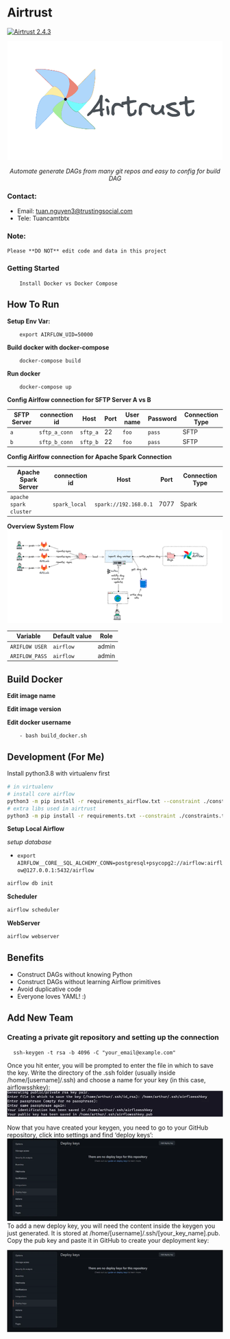 # Airtrust
[![Airtrust 2.4.3](https://github.com/tsocial/airtrust/actions/workflows/airtrust_2.4.3.yml/badge.svg)](https://github.com/tsocial/airtrust/actions/workflows/airtrust_2.4.3.yml)
<p align="center">
  <a><img src="./images/logo.png" alt="Airbyte"></a>
</p>
<p align="center">
    <em>Automate generate DAGs from many git repos and easy to config for build DAG</em>
</p>


### Contact:
- Email: tuan.nguyen3@trustingsocial.com
- Tele: Tuancamtbtx

### Note:
```
Please **DO NOT** edit code and data in this project
```

### Getting Started
 
```
	Install Docker vs Docker Compose
```
## How To Run

**Setup Env Var:**
```
	export AIRFLOW_UID=50000
```
**Build docker with docker-compose**
```
	docker-compose build
```
**Run docker**
```
	docker-compose up
```
**Config Airlfow connection for SFTP Server A vs B**

| SFTP Server | connection id |  Host   | Port | User name  | Password  | Connection Type|
|-------------|---------------|---------|------|------------|-----------|----------------|
| `a`         | `sftp_a_conn` | `sftp_a`| 22   | `foo`      | `pass`    |     SFTP		 | 
| `b`         | `sftp_b_conn` | `sftp_b`| 22   | `foo`		| `pass`    |	  SFTP       |

**Config Airlfow connection for Apache Spark Connection**

| Apache Spark Server   | connection id |        Host          |   Port |Connection Type|
|-----------------------|---------------|----------------------|--------|---------------|
| `apache spark cluster`| `spark_local` | `spark://192.168.0.1`| 7077   |     Spark		| 





**Overview System Flow**
![dags](./images/overview.png)

| Variable            | Default value |  Role                |
|---------------------|---------------|----------------------|
| `ARIFLOW USER`      | `airflow`     | admin 				 |
| `ARIFLOW_PASS`      | `airflow`     | admin				 |

## Build Docker
  **Edit image name**

  **Edit image version**

  **Edit docker username**

```
	- bash build_docker.sh
```

## Development (For Me)

Install python3.8 with virtualenv first

```bash
# in virtualenv
# install core airflow
python3 -m pip install -r requirements_airflow.txt --constraint ./constraints.txt --use-deprecated=legacy-resolver
# extra libs used in airtrust
python3 -m pip install -r requirements.txt --constraint ./constraints.txt --use-deprecated=legacy-resolver
```
**Setup Local Airflow**

*setup database*
- `export AIRFLOW__CORE__SQL_ALCHEMY_CONN=postgresql+psycopg2://airflow:airflow@127.0.0.1:5432/airflow`
```bash
airflow db init
```

**Scheduler**
```bash
airflow scheduler
```

**WebServer**
```bash
airflow webserver
```

## Benefits

* Construct DAGs without knowing Python
* Construct DAGs without learning Airflow primitives
* Avoid duplicative code
* Everyone loves YAML! :)

## Add New Team 

### Creating a private git repository and setting up the connection
```shell
  ssh-keygen -t rsa -b 4096 -C "your_email@example.com"
```
Once you hit enter, you will be prompted to enter the file in which to save the key. Write the directory of the .ssh folder (usually inside /home/[username]/.ssh) and choose a name for your key (in this case, airflowsshkey):
![sshkey](./images/sshkey.png)

Now that you have created your keygen, you need to go to your GitHub repository, click into settings and find ‘deploy keys’:
![deploy_app](./images/deploy_app.png)
To add a new deploy key, you will need the content inside the keygen you just generated. It is stored at /home/[username]/.ssh/[your_key_name].pub. Copy the pub key and paste it in GitHub to create your deployment key:

![deploy_app](./images/deploy_app.png)

